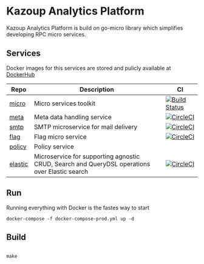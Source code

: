 # Kazoup Analytics Platform 

Kazoup Analytics Platform is build on go-micro library which simplifies developing RPC micro services.

## Services

Docker images for this services are stored and pulicly available at [DockerHub](https://hub.docker.com/u/kazoup/)

Repo | Description |   CI     
-----|------------ | -------- 
[micro](https://github.com/micro/micro) |Micro services toolkit | [![Build Status](https://travis-ci.org/micro/micro.svg?branch=master)](https://travis-ci.org/micro/micro) 
[meta](https://github.com/kazoup/meta) | Meta data handling service | [![CircleCI](https://circleci.com/gh/kazoup/meta.svg?style=svg)](https://circleci.com/gh/kazoup/meta)
[smtp](https://github.com/kazoup/smtp) | SMTP microservice for mail delivery | [![CircleCI](https://circleci.com/gh/kazoup/smtp.svg?style=svg)](https://circleci.com/gh/kazoup/smtp)
[flag](https://github.com/kazoup/flag) | Flag micro service | [![CircleCI](https://circleci.com/gh/kazoup/flag.svg?style=svg)](https://circleci.com/gh/kazoup/flag) 
[policy](https://github.com/kazoup/policy) | Policy service |
[elastic](https://github.com/kazoup/elastic) | Microservice for supporting agnostic CRUD, Search and QueryDSL operations over Elastic search | [![CircleCI](https://circleci.com/gh/kazoup/elastic.svg?style=svg)](https://circleci.com/gh/kazoup/elastic)




## Run

Running everything with Docker is the fastes way to start

```
docker-compose -f docker-compose-prod.yml up -d

```

## Build


```

make 

```



